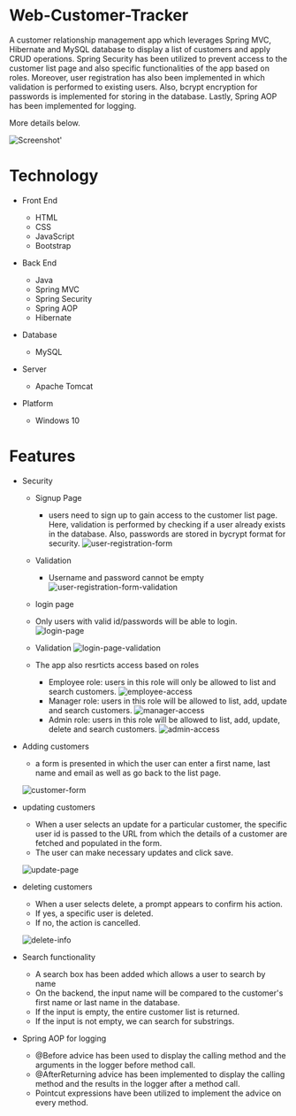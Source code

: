 # Web-Customer-Tracker
A customer relationship management app which leverages Spring MVC, Hibernate and MySQL database to display a list of customers and apply CRUD operations. Spring Security has been utilized to prevent access to the customer list page and also specific functionalities of the app based on roles. Moreover, user registration has also been implemented in which validation is performed to existing users. Also, bcrypt encryption for passwords is implemented for storing in the database. Lastly, Spring AOP has been implemented for logging. 

More details below.

![Screenshot](https://github.com/RaviShankarKondoju/Web-Customer-Tracker/blob/master/customer-crudd-app-with-security-jdbc-encryption-authentication/src/main/webapp/resources/images/manager-access.PNG)'

# Technology
- Front End
  - HTML
  - CSS
  - JavaScript
  - Bootstrap
 
 - Back End
    - Java
    - Spring MVC
    - Spring Security
    - Spring AOP
    - Hibernate
  
 - Database
    - MySQL
    
 - Server
    - Apache Tomcat
    
 
 - Platform
    - Windows 10
    
# Features

- Security
  - Signup Page
    - users need to sign up to gain access to the customer list page. Here, validation is performed by checking if a user already exists in the database. Also, passwords are stored in bycrypt format for security. 
    ![user-registration-form](https://user-images.githubusercontent.com/33348004/53510723-a6fc0700-3ae4-11e9-8206-fff0aabf2e26.PNG)
  - Validation
    - Username and password cannot be empty
  ![user-registration-form-validation](https://user-images.githubusercontent.com/33348004/53510897-0c4ff800-3ae5-11e9-8689-13cedf54adac.PNG)

  -   login page
    - Only users with valid id/passwords will be able to login.
    ![login-page](https://user-images.githubusercontent.com/33348004/53510165-59cb6580-3ae3-11e9-831b-f1d5330c5fcc.PNG)
    - Validation
    ![login-page-validation](https://user-images.githubusercontent.com/33348004/53510224-74054380-3ae3-11e9-81e5-e162f28cfa04.PNG)
    - The app also resrticts access based on roles
      - Employee role: users in this role will only be allowed to list and search customers.
      ![employee-access](https://user-images.githubusercontent.com/33348004/53510539-3ead2580-3ae4-11e9-9b0a-38667815cfba.PNG)
      - Manager role: users in this role will be allowed to list, add, update and search customers.
      ![manager-access](https://user-images.githubusercontent.com/33348004/53510565-4ff63200-3ae4-11e9-994d-1932ba733725.PNG)
      - Admin role: users in this role will be allowed to list, add, update, delete and search customers.
      ![admin-access](https://user-images.githubusercontent.com/33348004/53510576-597f9a00-3ae4-11e9-9c3c-f2272d5c5f40.PNG)

- Adding customers
  - a form is presented in which the user can enter a first name, last name and email as well as go back to the list page.
  
  ![customer-form](https://user-images.githubusercontent.com/33348004/53490867-ced67500-3aba-11e9-9dfc-dea6ce9975e1.PNG)
 
- updating customers
  - When a user selects an update for a particular customer, the specific user id is passed to the URL from which the details of a customer are fetched and populated in the form.
  - The user can make necessary updates and click save.
 
  ![update-page](https://user-images.githubusercontent.com/33348004/53490970-1ceb7880-3abb-11e9-84c2-a6bd9e77701d.PNG)

- deleting customers
  - When a user selects delete, a prompt appears to confirm his action.
  - If yes, a specific user is deleted.
  - If no, the action is cancelled.
 
  ![delete-info](https://user-images.githubusercontent.com/33348004/53491260-f974fd80-3abb-11e9-90a3-3ad0ac19b761.PNG)

- Search functionality
  - A search box has been added which allows a user to search by name
  - On the backend, the input name will be compared to the customer's first name or last name in the database. 
  - If the input is empty, the entire customer list is returned.
  - If the input is not empty, we can search for substrings.

- Spring AOP for logging
  - @Before advice has been used to display the calling method and the arguments in the logger before method call.
  - @AfterReturning advice has been implemented to display the calling method and the results in the logger after a method call.
  - Pointcut expressions have been utilized to implement the advice on every method.
